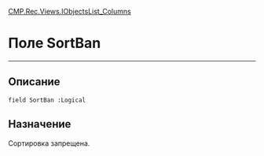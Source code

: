 ﻿---
Link: CMP.Rec.Views.IObjectsList_Columns.@SortBan
---

<!---  Навигация
[Имя проекта](#) :
-->
[CMP.Rec.Views.IObjectsList_Columns](Default)

# Поле SortBan
---

## Описание

    field SortBan :Logical

<!--
## Аргументы{#Args}

### Аргумент1

Описание аргумента 1
-->

## Назначение

Сортировка запрещена.

<!--
## Пример

    SortBan...
-->

